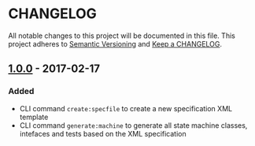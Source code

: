# CHANGELOG
 
All notable changes to this project will be documented in this file.
This project adheres to [Semantic Versioning](http://semver.org/) and [Keep a CHANGELOG](http://keepachangelog.com).

## [1.0.0] - 2017-02-17

### Added

* CLI command `create:specfile` to create a new specification XML template
* CLI command `generate:machine` to generate all state machine classes, intefaces and tests based on the XML specification


[1.0.0]: https://github.com/hollodotme/state-machine-generator/tags/v1.0.0
